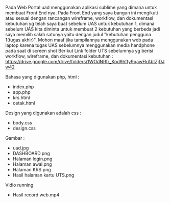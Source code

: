 Pada Web Portal uad menggunakan aplikasi sublime yang dimana untuk membuat Front End nya. Pada Front End yang saya bangun ini mengikuti atau sesuai dengan rancangan wireframe, workflow, dan dokumentasi kebutuhan yg telah saya buat sebelum UAS untuk kebutuhan 1, dimana sebelum UAS kita diminta untuk membuat 2 kebutuhan yang berbeda jadi saya memilih salah satunya yaitu dengan judul "kebutuhan pengguna 1(tugas akhir)". Mohon maaf jika tampilannya menggunakan web pada laptop karena tugas UAS sebelumnya menggunakan media handphone pada saat di screen shot
Berikut Link folder UTS sebelumnya yg berisi workflow, wireframe, dan dokumentasi kebutuhan :
https://drive.google.com/drive/folders/1WOdNRfr_Kod9hffy9qawFkAbtZjDJw42 

Bahasa yang digunakan php, html :
- index.php
- app.php
- krs.html
- cetak.html

Design yang digunakan adalah css : 
- body.css
- design.css

Gambar :
- uad.jpg
- DASHBOARD.png
- Halaman login.png
- Halaman awal.png
- Halaman KRS.png
- Hasil halaman kartu UTS.png

Vidio running
- Hasil record web.mp4



